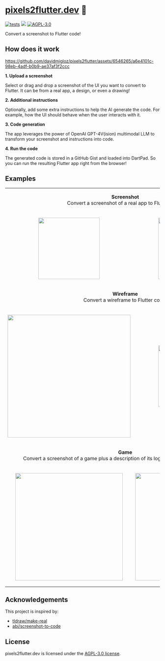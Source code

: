 # [pixels2flutter.dev](https://pixels2flutter.dev) 🦋

[![tests](https://img.shields.io/github/actions/workflow/status/davidmigloz/pixels2flutter/deploy.yaml?logo=github&label=deploy)](https://github.com/davidmigloz/pixels2flutter/actions/workflows/deploy.yaml)
[![](https://dcbadge.vercel.app/api/server/x4qbhqecVR?style=flat)](https://discord.gg/x4qbhqecVR)
[![AGPL-3.0](https://img.shields.io/badge/license-AGPL--3.0-purple.svg)](https://github.com/davidmigloz/pixels2flutter/blob/main/LICENSE)

Convert a screenshot to Flutter code!

## How does it work

https://github.com/davidmigloz/pixels2flutter/assets/6546265/a6e4101c-98eb-4adf-b0b9-ae37af3f2ccc

**1. Upload a screenshot**

Select or drag and drop a screenshot of the UI you want to convert to Flutter.
It can be from a real app, a design, or even a drawing!

**2. Additional instructions**

Optionally, add some extra instructions to help the AI generate the code.
For example, how the UI should behave when the user interacts with it.

**3. Code generation**

The app leverages the power of OpenAI GPT-4V(ision) multimodal LLM to transform
your screenshot and instructions into code.

**4. Run the code**

The generated code is stored in a GitHub Gist and loaded into DartPad.
So you can run the resulting Flutter app right from the browser!

## Examples

<table>
  <tr>
    <td colspan="2"><p align="center"><strong>Screenshot</strong><br> Convert a screenshot of a real app to Flutter code.</p></td>
  </tr>
  <tr>
    <td><p align="center"><img width="200" src="https://github.com/davidmigloz/pixels2flutter/assets/6546265/4670669a-7617-49b8-9521-0c42907110e9"></p></td>
    <td><p align="center"><img width="200" src="https://github.com/davidmigloz/pixels2flutter/assets/6546265/d83cd79e-fdf2-419f-a8de-a22ef2c9d576"></p></td>
  </tr>
  <tr>
    <td colspan="2"><p align="center"><strong>Wireframe</strong><br> Convert a wireframe to Flutter code.</p></td>
  </tr>
  <tr>
    <td><p align="center"><img width="400" src="https://github.com/davidmigloz/pixels2flutter/assets/6546265/467736e6-b01a-4ea2-b63b-d8f3228e79a3"></p></td>
    <td><p align="center"><img width="200" src="https://github.com/davidmigloz/pixels2flutter/assets/6546265/bf00a7f8-797e-4667-b36f-75a1269e90c8"></p></td>
  </tr>
  <tr>
    <td colspan="2"><p align="center"><strong>Game</strong><br> Convert a screenshot of a game plus a description of its logic to a playable Flutter game.</p></td>
  </tr>
  <tr>
    <td><p align="center"><img width="350" src="https://github.com/davidmigloz/pixels2flutter/assets/6546265/643ad122-af6e-4b59-8ce0-001a1c7e5c66"></p></td>
    <td><p align="center"><img width="350" src="https://github.com/davidmigloz/pixels2flutter/assets/6546265/0d2aa09c-0efb-40bb-b4d8-e7986d17c48b"></p></td>
  </tr>
</table>

## Acknowledgements

This project is inspired by:
- [tldraw/make-real](https://github.com/tldraw/make-real)
- [abi/screenshot-to-code](https://github.com/abi/screenshot-to-code)

## License

pixels2flutter.dev is licensed under the [AGPL-3.0 license](https://github.com/davidmigloz/pixels2flutter/blob/main/LICENSE).
